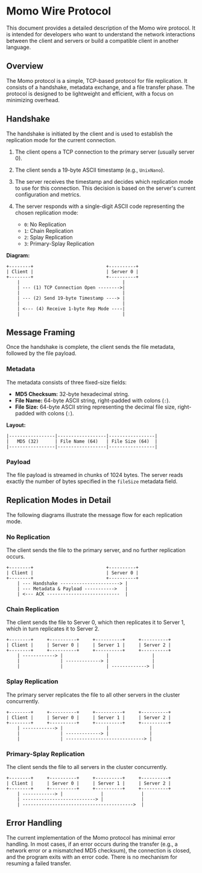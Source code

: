 # Momo Wire Protocol

This document provides a detailed description of the Momo wire protocol. It is intended for developers who want to understand the network interactions between the client and servers or build a compatible client in another language.

## Overview

The Momo protocol is a simple, TCP-based protocol for file replication. It consists of a handshake, metadata exchange, and a file transfer phase. The protocol is designed to be lightweight and efficient, with a focus on minimizing overhead.

## Handshake

The handshake is initiated by the client and is used to establish the replication mode for the current connection.

1.  The client opens a TCP connection to the primary server (usually server 0).
2.  The client sends a 19-byte ASCII timestamp (e.g., `UnixNano`).
3.  The server receives the timestamp and decides which replication mode to use for this connection. This decision is based on the server's current configuration and metrics.
4.  The server responds with a single-digit ASCII code representing the chosen replication mode:

    -   `0`: No Replication
    -   `1`: Chain Replication
    -   `2`: Splay Replication
    -   `3`: Primary-Splay Replication

**Diagram:**

```
+--------+                           +----------+
| Client |                           | Server 0 |
+--------+                           +----------+
    |                                      |
    | --- (1) TCP Connection Open -------->|
    |                                      |
    | --- (2) Send 19-byte Timestamp ----> |
    |                                      |
    | <--- (4) Receive 1-byte Rep Mode ----|
    |                                      |
```

## Message Framing

Once the handshake is complete, the client sends the file metadata, followed by the file payload.

### Metadata

The metadata consists of three fixed-size fields:

-   **MD5 Checksum:** 32-byte hexadecimal string.
-   **File Name:** 64-byte ASCII string, right-padded with colons (`:`).
-   **File Size:** 64-byte ASCII string representing the decimal file size, right-padded with colons (`:`).

**Layout:**

```
|-----------------|------------------|-----------------|
|   MD5 (32)      | File Name (64)   | File Size (64)  |
|-----------------|------------------|-----------------|
```

### Payload

The file payload is streamed in chunks of 1024 bytes. The server reads exactly the number of bytes specified in the `fileSize` metadata field.

## Replication Modes in Detail

The following diagrams illustrate the message flow for each replication mode.

### No Replication

The client sends the file to the primary server, and no further replication occurs.

```
+--------+                           +----------+
| Client |                           | Server 0 |
+--------+                           +----------+
    | --- Handshake ----------------------> |
    | --- Metadata & Payload ----------->   |
    | <--- ACK ---------------------------  |
```

### Chain Replication

The client sends the file to Server 0, which then replicates it to Server 1, which in turn replicates it to Server 2.

```
+--------+     +----------+     +----------+     +----------+
| Client |     | Server 0 |     | Server 1 |     | Server 2 |
+--------+     +----------+     +----------+     +----------+
    | ------------> |                |                |
    |               | -------------> |                |
    |               |                | -------------> |
```

### Splay Replication

The primary server replicates the file to all other servers in the cluster concurrently.

```
+--------+     +----------+     +----------+     +----------+
| Client |     | Server 0 |     | Server 1 |     | Server 2 |
+--------+     +----------+     +----------+     +----------+
    | ------------> |                |               |
    |               | -------------> |               |
    |               | -----------------------------> |
```

### Primary-Splay Replication

The client sends the file to all servers in the cluster concurrently.

```
+--------+     +----------+     +----------+     +----------+
| Client |     | Server 0 |     | Server 1 |     | Server 2 |
+--------+     +----------+     +----------+     +----------+
    | ------------> |              |              |
    | ---------------------------> |              |
    | ----------------------------------------->  |
```

## Error Handling

The current implementation of the Momo protocol has minimal error handling. In most cases, if an error occurs during the transfer (e.g., a network error or a mismatched MD5 checksum), the connection is closed, and the program exits with an error code. There is no mechanism for resuming a failed transfer.